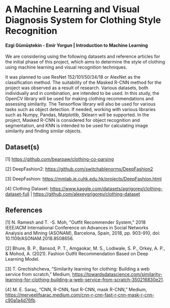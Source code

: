 # A Machine Learning and Visual Diagnosis System for Clothing Style Recognition
#### Ezgi Gümüştekin - Emir Yorgun | Introduction to Machine Learning

We are considering using the following datasets and reference articles for the initial phase of this project, which aims to determine the style of clothing using machine learning and visual recognition techniques.

It was planned to use ResNet 152/101/50/34/18 or AlexNet as the classification method. The suitability of the Masked R-CNN method for the project was observed as a result of research. Various datasets, both individually and in combination, are intended to be used. In this study, the OpenCV library will be used for making clothing recommendations and assessing similarity. The Tensorflow library will also be used for various tasks such as object detection. If needed, working with various libraries such as Numpy, Pandas, Matplotlib, Sklearn will be supported. In the project, Masked R-CNN is considered for object recognition and segmentation, and KNN is intended to be used for calculating image similarity and finding similar objects.

Dataset(s)
------------------------
[1] https://github.com/bearpaw/clothing-co-parsing

[2] DeepFashion2: https://github.com/switchablenorms/DeepFashion2

[3] DeepFashion: https://mmlab.ie.cuhk.edu.hk/projects/DeepFashion.html

[4] Clothing Dataset: https://www.kaggle.com/datasets/agrigorev/clothing-dataset-full | https://github.com/alexeygrigorev/clothing-dataset

References
------------------------
[1] N. Ramesh and T. -S. Moh, "Outfit Recommender System," 2018 IEEE/ACM International Conference on Advances in Social Networks Analysis and Mining (ASONAM), Barcelona, Spain, 2018, pp. 903-910, doi: 10.1109/ASONAM.2018.8508656.

[2] Bhure, B. P., Bansod, P. T., Amgaokar, M. S., Lodiwale, S. P., Orkey, A. P., & Mohod, A. (2021). Fashion Outfit Recommendation Based on Deep Learning Model.

[3] T. Grechishcheva, “Similarity learning for clothing: Building a web service from scratch,” Medium, https://towardsdatascience.com/similarity-learning-for-clothing-building-a-web-service-from-scratch-350216830e21.

[4] M. E. Saraç, “CNN, R-CNN, fast R-CNN, mask R-CNN,” Medium, https://merveelifsarac.medium.com/cnn-r-cnn-fast-r-cnn-mask-r-cnn-c90a1a4d76fb.
